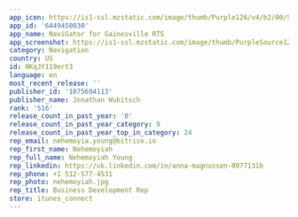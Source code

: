 ```yaml
---
app_icon: https://is1-ssl.mzstatic.com/image/thumb/Purple126/v4/b2/00/5b/b2005ba3-a5c1-d03d-a904-256a297a028b/AppIcon-0-0-1x_U007epad-0-0-85-220.png/1024x1024bb.png
app_id: '6449450030'
app_name: NaviGator for Gainesville RTS
app_screenshot: https://is1-ssl.mzstatic.com/image/thumb/PurpleSource126/v4/96/bb/6e/96bb6e3a-9a4e-03e5-a72f-a509242b3ed1/a35e6b9a-bb68-4132-8fc4-b459b2bfeca1_NaviGatorAppStore1-XSM.jpg/1242x2688bb.png
category: Navigation
country: US
id: NKqJY119ert3
language: en
most_recent_release: ''
publisher_id: '1075694113'
publisher_name: Jonathan Wukitsch
rank: '516'
release_count_in_past_year: '0'
release_count_in_past_year_category: 9
release_count_in_past_year_top_in_category: 24
rep_email: nehemoyia.young@bitrise.io
rep_first_name: Nehemoyiah
rep_full_name: Nehemoyiah Young
rep_linkedin: https://uk.linkedin.com/in/anna-magnussen-0977131b
rep_phone: +1 512-577-4531
rep_photo: nehemoyiah.jpg
rep_title: Business Development Rep
store: itunes_connect
---
```


